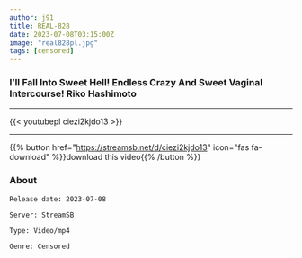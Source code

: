```yaml
---
author: j91
title: REAL-828
date: 2023-07-08T03:15:00Z
image: "real828pl.jpg"
tags: [censored]
---
```


### I’ll Fall Into Sweet Hell! Endless Crazy And Sweet Vaginal Intercourse! Riko Hashimoto
___

{{< youtubepl ciezi2kjdo13 >}}
___

{{% button href="https://streamsb.net/d/ciezi2kjdo13" icon="fas fa-download" %}}download this video{{% /button %}}
### About

`Release date: 2023-07-08`

`Server: StreamSB`

`Type: Video/mp4`

`Genre:	Censored`
